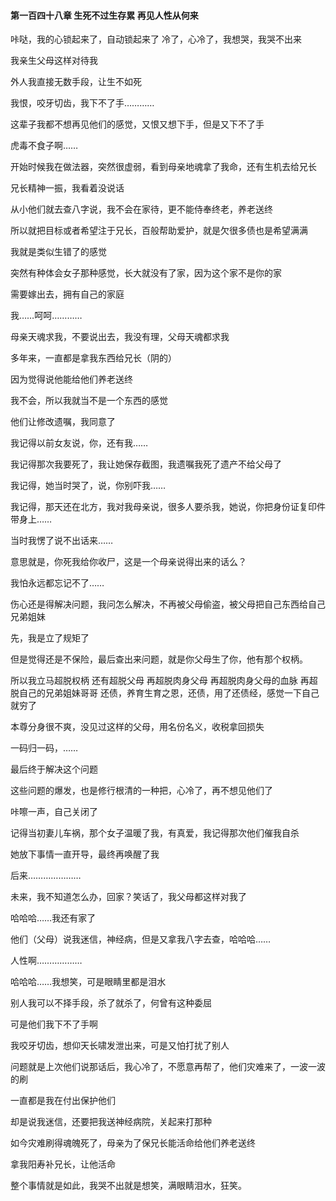 #### 第一百四十八章 生死不过生存累 再见人性从何来


咔哒，我的心锁起来了，自动锁起来了
冷了，心冷了，我想哭，我哭不出来

我亲生父母这样对待我

外人我直接无数手段，让生不如死

我恨，咬牙切齿，我下不了手…………

这辈子我都不想再见他们的感觉，又恨又想下手，但是又下不了手

虎毒不食子啊……

开始时候我在做法器，突然很虚弱，看到母亲地魂拿了我命，还有生机去给兄长

兄长精神一振，我看着没说话

从小他们就去查八字说，我不会在家待，更不能侍奉终老，养老送终

所以就把目标或者希望注于兄长，百般帮助爱护，就是欠很多债也是希望满满

我就是类似生错了的感觉

突然有种体会女子那种感觉，长大就没有了家，因为这个家不是你的家

需要嫁出去，拥有自己的家庭

我……呵呵…………

母亲天魂求我，不要说出去，我没有理，父母天魂都求我

多年来，一直都是拿我东西给兄长（阴的）

因为觉得说他能给他们养老送终

我不会，所以我就当不是一个东西的感觉

他们让修改遗嘱，我同意了

我记得以前女友说，你，还有我……

我记得那次我要死了，我让她保存截图，我遗嘱我死了遗产不给父母了

我记得，她当时哭了，说，你别吓我……

我记得，那天还在北方，我对我母亲说，很多人要杀我，她说，你把身份证复印件带身上……

当时我愣了说不出话来……

意思就是，你死我给你收尸，这是一个母亲说得出来的话么？

我怕永远都忘记不了……

伤心还是得解决问题，我问怎么解决，不再被父母偷盗，被父母把自己东西给自己兄弟姐妹

先，我是立了规矩了

但是觉得还是不保险，最后查出来问题，就是你父母生了你，他有那个权柄。

所以我立马超脱权柄
还有超脱父母
再超脱肉身父母
再超脱肉身父母的血脉
再超脱自己的兄弟姐妹哥哥
还债，养育生育之恩，还债，用了还债经，感觉一下自己就穷了

本尊分身很不爽，没见过这样的父母，用名份名义，收税拿回损失

一码归一码，……

最后终于解决这个问题

这些问题的爆发，也是修行根清的一种把，心冷了，再不想见他们了

咔嚓一声，自己关闭了

记得当初妻儿车祸，那个女子温暖了我，有真爱，我记得那次他们催我自杀

她放下事情一直开导，最终再唤醒了我

后来…………………

未来，我不知道怎么办，回家？笑话了，我父母都这样对我了

哈哈哈……我还有家了

他们（父母）说我迷信，神经病，但是又拿我八字去查，哈哈哈……

人性啊………………

哈哈哈……我想笑，可是眼睛里都是泪水

别人我可以不择手段，杀了就杀了，何曾有这种委屈

可是他们我下不了手啊

我咬牙切齿，想仰天长啸发泄出来，可是又怕打扰了别人

问题就是上次他们说那话后，我心冷了，不愿意再帮了，他们灾难来了，一波一波的刷

一直都是我在付出保护他们

却是说我迷信，还要把我送神经病院，关起来打那种

如今灾难刷得魂魄死了，母亲为了保兄长能活命给他们养老送终

拿我阳寿补兄长，让他活命

整个事情就是如此，我哭不出就是想笑，满眼睛泪水，狂笑。

